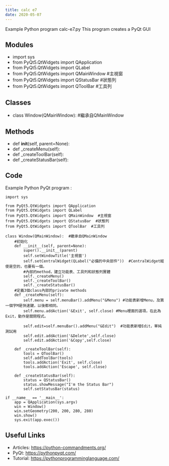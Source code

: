 ```yaml
---
title: calc e7
date: 2020-05-07
---
```

Example Python program calc-e7.py
This program creates a PyQt GUI

## Modules

* import sys
* from PyQt5.QtWidgets import QApplication
* from PyQt5.QtWidgets import QLabel
* from PyQt5.QtWidgets import QMainWindow  #主視窗
* from PyQt5.QtWidgets import QStatusBar  #狀態列
* from PyQt5.QtWidgets import QToolBar  #工具列

## Classes

* class Window(QMainWindow):  #繼承自QMainWindow

## Methods

* def __init__(self, parent=None):
* def _createMenu(self):
* def _createToolBar(self):
* def _createStatusBar(self):

## Code

Example Python PyQt program :

    import sys
    
    from PyQt5.QtWidgets import QApplication
    from PyQt5.QtWidgets import QLabel
    from PyQt5.QtWidgets import QMainWindow  #主視窗
    from PyQt5.QtWidgets import QStatusBar  #狀態列
    from PyQt5.QtWidgets import QToolBar  #工具列
    
    class Window(QMainWindow):  #繼承自QMainWindow
        #初始化
        def __init__(self, parent=None):
            super().__init__(parent)
            self.setWindowTitle('主視窗')
            self.setCentralWidget(QLabel("必備的中央部件"))  #CentralWidget縱使是空的，也要有一個。
            #內部的method，建立功能表、工具列和狀態列實體
            self._createMenu()
            self._createToolBar()
            self._createStatusBar()
        #定義3個class內部的private methods
        def _createMenu(self):
            self.menu = self.menuBar().addMenu("&Menu") #功能表新增Menu，及第一個字M是快速鍵，以後都相同。
            self.menu.addAction('&Exit', self.close) #Menu裡面的選項，在此為Exit，動作是關閉程式。
            
            self.edit=self.menuBar().addMenu("&Edit")  #功能表新增Edit，單純測試用
            self.edit.addAction('&Delete',self.close)
            self.edit.addAction('&Copy',self.close)
    
        def _createToolBar(self):
            tools = QToolBar()
            self.addToolBar(tools)
            tools.addAction('Exit', self.close)
            tools.addAction('Escape', self.close)
    
        def _createStatusBar(self):
            status = QStatusBar()
            status.showMessage("I'm the Status Bar")
            self.setStatusBar(status)
    
    if __name__ == '__main__':
        app = QApplication(sys.argv)
        win = Window()
        win.setGeometry(200, 200, 280, 280)
        win.show()
        sys.exit(app.exec())
    

## Useful Links

- Articles: https://python-commandments.org/
- PyQt: https://pythonpyqt.com/
- Tutorial: https://pythonprogramminglanguage.com/
